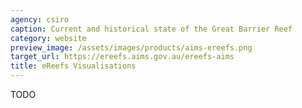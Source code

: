 ```yaml
---
agency: csiro
caption: Current and historical state of the Great Barrier Reef
category: website
preview_image: /assets/images/products/aims-ereefs.png
target_url: https://ereefs.aims.gov.au/ereefs-aims
title: eReefs Visualisations
---
```

TODO

